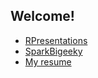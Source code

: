 ## Welcome!
- [RPresentations](https://paulalc.github.io/RPresentations/)
- [SparkBigeeky](https://paulalc.github.io/SparkBigeeky/)
- [My resume](https://paulalc.github.io/Resume/)
